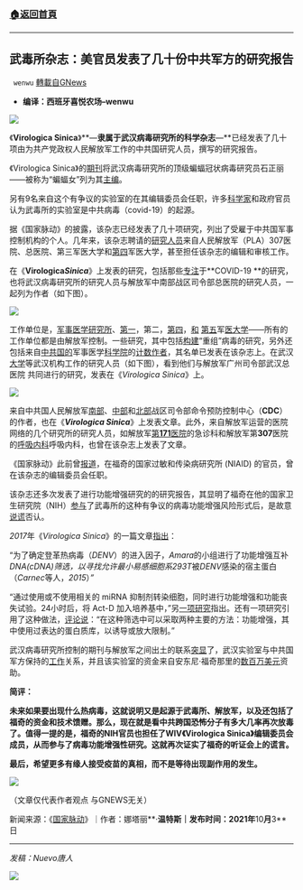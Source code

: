 ###  [:house:返回首頁](https://github.com/ourhimalayas/txt)
---


## 武毒所杂志：美官员发表了几十份中共军方的研究报告
` wenwu` [轉載自GNews](https://gnews.org/zh-hans/1572369/)

- **编译：西班牙喜悦农场–wenwu**


![](https://assets.gnews.org/wp-content/uploads/2021/10/image-55.png)

《**Virologica Sinica**》**—**隶属于武汉病毒研究所的科学杂志**—**已经发表了几十项由为共产党政权人民解放军工作的中共国研究人员，撰写的研究报告。

《Virologica Sinica》的[期刊](https://www.virosin.org/news/AimsandScope.htm)将武汉病毒研究所的顶级蝙蝠冠状病毒研究员石正丽——被称为“蝙蝠女”列为其[主编](https://www.virosin.org/news/EditorialBoard.htm)。

另有9名来自这个有争议的实验室的在其编辑委员会任职，许多[科学家](https://thenationalpulse.com/breaking/ex-cdc-chief-covid-lab-theory/)和政府官员认为武毒所的实验室是中共病毒（covid-19）的起源。

据《国家脉动》的披露，该杂志已经发表了几十项研究，列出了受雇于中共国军事控制机构的个人。几年来，该杂志聘请的[研究人员](https://www.virosin.org/news/lianjie/4356a257-b02a-4eb0-9c78-ca1a4c07f0ac_en.htm)来自人民解放军（PLA）307医院、总医院、第三军医大学和[第四](https://www.virosin.org/news/lianjie/f11f0776-703b-4114-940d-57905bdd1739_en.htm)军医大学，甚至担任该杂志的编辑和审核工作。

在《**Virologica*****Sinica***》上发表的研究，包括那些[专注](https://virosin.org/fileZGBDX/journal/article/vs/newcreate/s12250-021-00425-4.pdf)于**COVID-19 **的研究，也将武汉病毒研究所的研究人员与解放军中南部战区司令部总医院的研究人员，一起列为作者（如下图）。

![](https://assets.gnews.org/wp-content/uploads/2021/10/image-57.png)

工作单位是，[军事医学研究所](https://www.virosin.org/cn/article/id/VS19951001.0094)、[第一](https://www.virosin.org/fileZGBDX/journal/article/vs/1993/1/PDF/1993-01-03.pdf)，第二，[第四](https://www.virosin.org/fileZGBDX/journal/article/vs/2006/6/PDF/060601.pdf)，[和](https://www.virosin.org/fileup/PDF/20040201.pdf) [第五](https://www.virosin.org/fileZGBDX/journal/article/file/4f1e5be1-391c-463d-a182-b018e38d157d.pdf)军[医](https://www.virosin.org/fileZGBDX/journal/article/vs/1997/3/PDF/1997-03-05.pdf)[大学](https://www.virosin.org/fileZGBDX/journal/article/vs/2006/1/PDF/060106.pdf)——所有的工作单位都是由解放军控制。一些研究，其中包括[构建](https://www.virosin.org/fileZGBDX/journal/article/vs/2005/2/PDF/050213.pdf)“重组”病毒的研究，另外还包括来自[中共国的](https://www.virosin.org/full0/060109.pdf)军事医学[科学院](https://www.virosin.org/fileZGBDX/journal/article/vs/2006/4/PDF/060404.pdf)的[计数](https://www.virosin.org/fileZGBDX/journal/article/vs/2021/1/PDF/vs-36-1-113.pdf)[作者](https://www.virosin.org/fileZGBDX/journal/article/vs/2006/4/PDF/060416.pdf)，其名单已发表在该杂志上。在武汉[大学](https://www.virosin.org/fileZGBDX/journal/article/vs/2004/6/PDF/2004003.pdf)等武汉机构工作的研究人员（如下图），看到他们与解放军广州司令部武汉总医院 共同进行的研究，发表在《*Virologica Sinica*》上。

![](https://assets.gnews.org/wp-content/uploads/2021/10/image-59.png)

来自中共国人民解放军[南部](https://www.virosin.org/article/doi/10.1007/s12250-021-00356-0)、[中部](https://www.virosin.org/fileZGBDX/journal/article/file/0d1f8128-4b8f-4a82-ab3a-1048700895fd.pdf)和[北部](https://www.virosin.org/fileZGBDX/journal/article/file/22e033cf-49ae-40ab-9a24-f9288e853385.pdf)战区司令部命令预防控制中心（**CDC**）的作者，也在《***Virologica Sinica***》上发表文章。此外，来自解放军运营的医院网络的几个研究所的研究人员，如解放军[第](https://www.virosin.org/article/doi/10.1007/s12250-016-3914-2)[**171**](https://www.virosin.org/article/doi/10.1007/s12250-016-3914-2)[医院](https://www.virosin.org/en/article/doi/10.1007/s12250-017-4000-0)的急诊科和解放军第**307**医院的[呼吸内科](https://www.virosin.org/fileup/PDF/20140206.pdf)呼吸内科，也曾在该杂志上发表了文章。

《国家脉动》此前曾[报道](https://thenationalpulse.com/exclusive/niaid-director-on-wuhan-journal-ed-board/)，在福奇的国家过敏和传染病研究所 (NIAID) 的官员，曾在该杂志的编辑委员会任职。

该杂志还多次发表了进行功能增强研究的的研究报告，其显明了福奇在他的国家卫生研究院（NIH）[参与](https://thenationalpulse.com/exclusive/audio-fauci-funded-researcher-describes-gain-of-function-collaboration-with-wuhan-lab-reveals-nih-was-very-supportive/)了武毒所的这种有争议的病毒功能增强风险形式后，是故意[说谎](https://www.mediaite.com/tv/you-are-entirely-and-completely-incorrect-watch-faucis-epic-throwdown-with-rand-paul-on-wuhan-lab-covid-theory/)否认。

*2017*年《*Virologica Sinica*》的一篇文章[指出](https://virosin.org/fileZGBDX/journal/article/vs/2017/1/PDF/10.1007s12250-016-3902-6.pdf)：

“为了确定登革热病毒（*DENV*）的进入因子，*Amara*的小组进行了功能增强互补*DNA(cDNA)*筛选，以寻找允许最小易感细胞系*293T*被*DENV*感染的宿主蛋白（*Carnec*等人，*2015*）*”*

“通过使用或不使用相关的 miRNA 抑制剂转染细胞，同时进行功能增强和功能丧失试验。24小时后，将 Act-D 加入培养基中，”另[一项研究](https://www.virosin.org/fileZGBDX/journal/article/vs/2019/3/PDF/vs-34-3-278.pdf)指出。还有一项研究引用了这种做法，[评论说](https://www.virosin.org/fileZGBDX/journal/article/vs/2020/4/PDF/vs-35-4-363.pdf)：“在这种筛选中可以采取两种主要的方法：功能增强，其中使用过表达的蛋白质库，以诱导或放大限制。”

武汉病毒研究所控制的期刊与解放军之间出土的联系[突显](https://thenationalpulse.com/breaking/wuhan-lab-erased-military-researchers-from-site/)了，武汉实验室与中共国军方保持的[工作](https://thenationalpulse.com/exclusive/nih-signed-mou-with-chinese-science-org-funding-pla/)关系，并且该实验室的资金来自安东尼·福奇那里的[数百万美元](https://reporter.nih.gov/search/xQW6UJmWfUuOV01ntGvLwQ/project-details/9819304)资助。

**简评：**

**未来如果要出现什么热病毒，这就说明又是起源于武毒所、解放军，以及还包括了福奇的资金和技术馈赠。那么，现在就是看中共跨国恐怖分子有多大几率再次放毒了。值得一提的是，福奇的NIH官员也担任了WIV《Virologica Sinica》编辑委员会成员，从而参与了病毒功能增强性研究。这就再次证实了福奇的听证会上的谎言。**

**最后，希望更多有缘人接受疫苗的真相，而不是等待出现副作用的发生。**

![](https://assets.gnews.org/wp-content/uploads/2021/10/image-61.png)

（文章仅代表作者观点 与GNEWS无关）

新闻来源：《[国家脉动](https://thenationalpulse.com/exclusive/wuhan-lab-journal-published-pla-studies/)》｜作者：娜塔丽**·**温特斯｜发布时间：**2021**年**10**月**3**日

* * *

*发稿：Nuevo唐人*

![](https://assets.gnews.org/wp-content/uploads/2021/10/GNEWS_CH.-1.jpeg)
